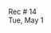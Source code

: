
<div class="recitation">
<div class="column_date">
<p markdown="block">

Rec # 14 <br>
Tue, May 1

</p>          
</div>

<div class="column_recitation">
<p markdown="block">


</p>        
</div>

</div>
